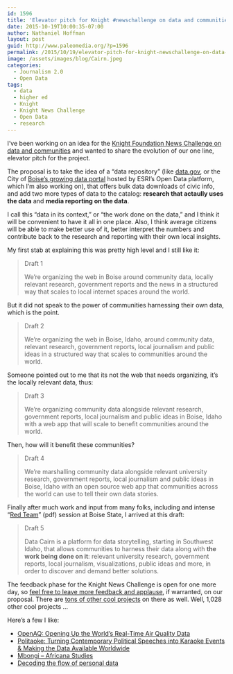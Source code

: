 ```yaml
---
id: 1596
title: 'Elevator pitch for Knight #newschallenge on data and communities'
date: 2015-10-19T10:00:35-07:00
author: Nathaniel Hoffman
layout: post
guid: http://www.paleomedia.org/?p=1596
permalink: /2015/10/19/elevator-pitch-for-knight-newschallenge-on-data-and-communities/
image: /assets/images/blog/Cairn.jpeg
categories:
  - Journalism 2.0
  - Open Data
tags:
  - data
  - higher ed
  - Knight
  - Knight News Challenge
  - Open Data
  - research
---
```

I&#8217;ve been working on an idea for the [Knight Foundation News Challenge on data and communities](https://www.newschallenge.org/challenge/data/entries/data-cairn) and wanted to share the evolution of our one line, elevator pitch for the project.

The proposal is to take the idea of a &#8220;data repository&#8221; (like [data.gov](http://data.gov), or the City of [Boise&#8217;s growing data portal](http://opendata.cityofboise.org/) hosted by ESRI&#8217;s Open Data platform, which I&#8217;m also working on), that offers bulk data downloads of civic info, and add two more types of data to the catalog: **research that actaully uses the data** and **media reporting on the data**.

I call this &#8220;data in its context,&#8221; or &#8220;the work done on the data,&#8221; and I think it will be convenient to have it all in one place. Also, I think average citizens will be able to make better use of it, better interpret the numbers and contribute back to the research and reporting with their own local insights.

My first stab at explaining this was pretty high level and I still like it:

> <span style="font-weight: 400;">Draft 1</span>
> 
> <span style="font-weight: 400;">We’re organizing the web in Boise around community data, locally relevant research, government reports and the news in a structured way that scales to local internet spaces around the world.</span>

But it did not speak to the power of communities harnessing their own data, which is the point.

> <span style="font-weight: 400;">Draft 2</span>
> 
> <span style="font-weight: 400;">We’re organizing the web in Boise, Idaho, around community data, relevant research, government reports, local journalism and public ideas in a structured way that scales to communities around the world.</span>

Someone pointed out to me that its not the web that needs organizing, it&#8217;s the locally relevant data, thus:

> <span style="font-weight: 400;">Draft 3</span>
> 
> <span style="font-weight: 400;">We’re organizing community data alongside relevant research, government reports, local journalism and public ideas in Boise, Idaho with a web app that will scale to benefit communities around the world.</span>

Then, how will it benefit these communities?

> Draft 4
> 
> <span style="font-weight: 400;">We’re marshalling community data alongside relevant university research, government reports, local journalism and public ideas in Boise, Idaho with an open source web app that communities across the world can use to tell their own data stories.</span>

Finally after much work and input from many folks, including and intense &#8220;[Red Team](http://webarchive.nationalarchives.gov.uk/20121026065214/http://www.mod.uk/NR/rdonlyres/B0558FA0-6AA7-4226-A24C-2B7F3CCA9A7B/0/RedTeamingGuiderevised12Feb10Webversion.pdf)&#8221; (pdf) session at Boise State, I arrived at this draft:

> <span style="font-weight: 400;">Draft 5</span>
> 
> <span style="font-weight: 400;">Data Cairn is a platform for data storytelling, starting in Southwest Idaho, that allows communities to harness their data along with </span>**the work being done on it**<span style="font-weight: 400;">: relevant university research, government reports, local journalism, visualizations, public ideas and more, in order to discover and demand better solutions.</span>

The feedback phase for the Knight News Challenge is open for one more day, so [feel free to leave more feedback and applause](https://www.newschallenge.org/challenge/data/entries/data-cairn), if warranted, on our proposal. There are [tons of other cool projects](https://www.newschallenge.org/challenge/data/entries?order=applause&direction=desc) on there as well. Well, 1,028 other cool projects &#8230;

Here&#8217;s a few I like:

  * [OpenAQ: Opening Up the World&#8217;s Real-Time Air Quality Data](https://www.newschallenge.org/challenge/data/entries/openaq-the-first-open-air-quality-data-hub-for-the-world)
  * [Politaoke: Turning Contemporary Political Speeches into Karaoke Events & Making the Data Available Worldwide](https://www.newschallenge.org/challenge/data/entries/politaoke-turning-contemporary-political-speeches-into-karaoke-events-making-the-data-available-worldwide)
  * [Mbongi &#8211; Africana Studies](https://www.newschallenge.org/challenge/data/entries/mbongi-africana-studies)
  * [Decoding the flow of personal data](https://www.newschallenge.org/challenge/data/entries/decoding-the-flow-of-personal-data)